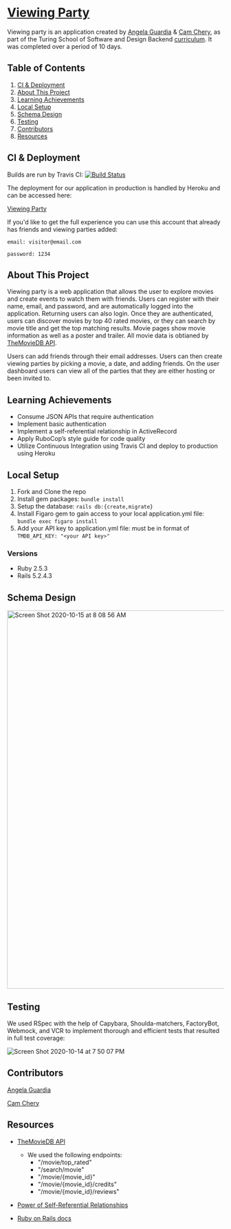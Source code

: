 # [Viewing Party](https://viewing-party-ac.herokuapp.com)

Viewing party is an application created by [Angela Guardia](https://github.com/AngelaGuardia) & 
[Cam Chery](https://github.com/ckccameron), as part of the Turing School of Software and Design Backend [curriculum](https://backend.turing.io/module3/projects/viewing_party). It was completed over a period of 10 days.

## Table of Contents
1. [CI & Deployment](#deployement)
1. [About This Project](#about_this_project)
2. [Learning Achievements](#learning_achievements)
3. [Local Setup](#setup)
4. [Schema Design](#schema)
1. [Testing](#testing)
1. [Contributors](#contributors)
5. [Resources](#resources)

## CI & Deployment <a name="deployement"></a>

Builds are run by Travis CI: 
[![Build Status](https://travis-ci.org/ckccameron/viewing_party.svg?branch=main)](https://travis-ci.org/ckccameron/viewing_party)

The deployment for our application in production is handled by Heroku and can be accessed here:

[Viewing Party](https://viewing-party-ac.herokuapp.com)

If you'd like to get the full experience you can use this account that already has friends and viewing parties added:

`email: visitor@email.com`

`password: 1234`


## About This Project <a name="about_this_project"></a>

Viewing party is a web application that allows the user to explore movies and create events to watch them with friends. Users can register with their name, email, and password, and are automatically logged into the application. Returning users can also login. Once they are authenticated, users can discover movies by top 40 rated movies, or they can search by movie title and get the top matching results. Movie pages show movie information as well as a poster and trailer. All movie data is obtianed by [TheMovieDB API](https://developers.themoviedb.org/3/getting-started/introduction).

Users can add friends through their email addresses. Users can then create viewing parties by picking a movie, a date, and adding friends. On the user dashboard users can view all of the parties that they are either hosting or been invited to. 

## Learning Achievements <a name="learning_achievements"></a>

- Consume JSON APIs that require authentication
- Implement basic authentication 
- Implement a self-referential relationship in ActiveRecord 
- Apply RuboCop’s style guide for code quality 
- Utilize Continuous Integration using Travis CI and deploy to production using Heroku

## Local Setup <a name="setup"></a>

1. Fork and Clone the repo
2. Install gem packages: `bundle install`
3. Setup the database: `rails db:{create,migrate}`
4. Install Figaro gem to gain access to your local application.yml file: `bundle exec figaro install`
5. Add your API key to application.yml file: must be in format of `TMDB_API_KEY: "<your API key>"`

  ### Versions

  - Ruby 2.5.3
  - Rails 5.2.4.3
  
## Schema Design <a name="schema"></a>

<img width="877" alt="Screen Shot 2020-10-15 at 8 08 56 AM" src="https://user-images.githubusercontent.com/47278429/99192326-24d3cc00-2727-11eb-8d53-19eb0469c558.png">

## Testing

We used RSpec with the help of Capybara, Shoulda-matchers, FactoryBot, Webmock, and VCR to implement thorough and efficient tests that resulted in full test coverage:

![Screen Shot 2020-10-14 at 7 50 07 PM](https://user-images.githubusercontent.com/47278429/96194683-c89b4380-0eff-11eb-9c37-792634af2509.png)

## Contributors <a name="contributors"></a>
[Angela Guardia](https://github.com/AngelaGuardia)

[Cam Chery](https://github.com/ckccameron)

## Resources <a name="resources"></a>
- [TheMovieDB API](https://developers.themoviedb.org/3/getting-started/introduction)
  - We used the following endpoints:
    - "/movie/top_rated"
    - "/search/movie"
    - "/movie/{movie_id}"
    - "/movie/{movie_id}/credits"
    - "/movie/{movie_id}/reviews"
    
- [Power of Self-Referential Relationships](https://medium.com/@ingridf/the-power-of-self-referential-associations-in-rails-and-self-joins-a9d31b181e4)

- [Ruby on Rails docs](https://apidock.com/rails)
